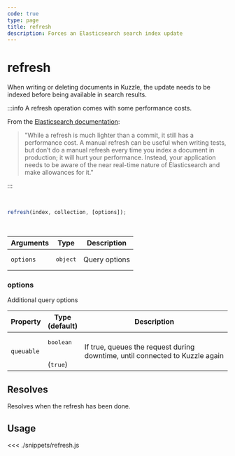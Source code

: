```yaml
---
code: true
type: page
title: refresh
description: Forces an Elasticsearch search index update
---
```


# refresh

When writing or deleting documents in Kuzzle, the update needs to be indexed before being available in search results.

:::info
A refresh operation comes with some performance costs.

From the [Elasticsearch documentation](https://www.elastic.co/guide/en/elasticsearch/reference/7.3/docs-refresh.html):
> "While a refresh is much lighter than a commit, it still has a performance cost. A manual refresh can be useful when writing tests, but don’t do a manual refresh every time you index a document in production; it will hurt your performance. Instead, your application needs to be aware of the near real-time nature of Elasticsearch and make allowances for it."

:::

<br/>

```js
refresh(index, collection, [options]);
```

<br/>

| Arguments | Type              | Description   |
| --------- | ----------------- | ------------- |
| `options` | <pre>object</pre> | Query options |

### options

Additional query options

| Property   | Type<br/>(default)              | Description                                                                  |
| ---------- | ------------------------------- | ---------------------------------------------------------------------------- |
| `queuable` | <pre>boolean</pre><br/>(`true`) | If true, queues the request during downtime, until connected to Kuzzle again |

## Resolves

Resolves when the refresh has been done.

## Usage

<<< ./snippets/refresh.js
